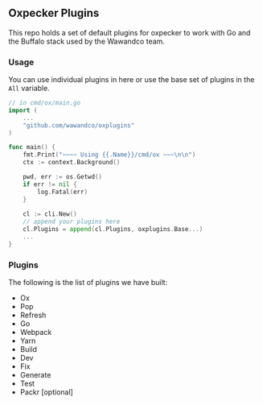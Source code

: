 ## Oxpecker Plugins

This repo holds a set of default plugins for oxpecker to work with Go and the Buffalo stack used by the Wawandco team. 
### Usage

You can use individual plugins in here or use the base set of plugins in the `All` variable.

```go
// in cmd/ox/main.go
import (
    ...
    "github.com/wawandco/oxplugins"
)

func main() {
    fmt.Print("~~~~ Using {{.Name}}/cmd/ox ~~~\n\n")
    ctx := context.Background()

    pwd, err := os.Getwd()
    if err != nil {
        log.Fatal(err)
    }
    
    cl := cli.New()
    // append your plugins here
    cl.Plugins = append(cl.Plugins, oxplugins.Base...)
    ...
}
```

### Plugins

The following is the list of plugins we have built:

- Ox
- Pop 
- Refresh
- Go
- Webpack
- Yarn
- Build
- Dev
- Fix
- Generate
- Test
- Packr [optional]

